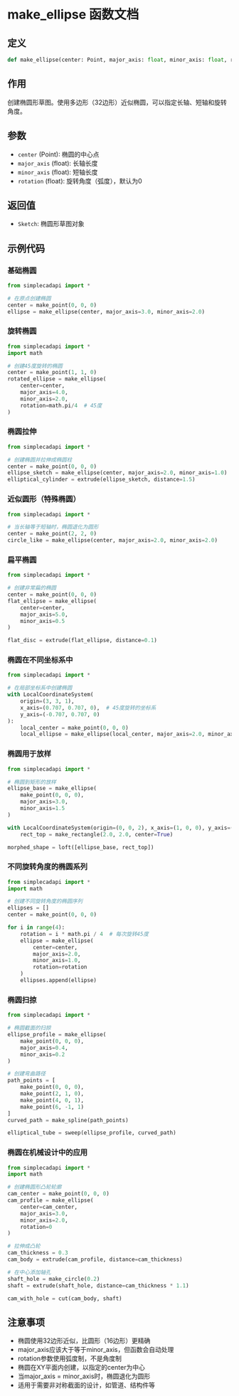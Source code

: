 # make_ellipse 函数文档

## 定义
```python
def make_ellipse(center: Point, major_axis: float, minor_axis: float, rotation: float = 0) -> Sketch
```

## 作用
创建椭圆形草图。使用多边形（32边形）近似椭圆，可以指定长轴、短轴和旋转角度。

## 参数
- `center` (Point): 椭圆的中心点
- `major_axis` (float): 长轴长度
- `minor_axis` (float): 短轴长度
- `rotation` (float): 旋转角度（弧度），默认为0

## 返回值
- `Sketch`: 椭圆形草图对象

## 示例代码

### 基础椭圆
```python
from simplecadapi import *

# 在原点创建椭圆
center = make_point(0, 0, 0)
ellipse = make_ellipse(center, major_axis=3.0, minor_axis=2.0)
```

### 旋转椭圆
```python
from simplecadapi import *
import math

# 创建45度旋转的椭圆
center = make_point(1, 1, 0)
rotated_ellipse = make_ellipse(
    center=center,
    major_axis=4.0,
    minor_axis=2.0,
    rotation=math.pi/4  # 45度
)
```

### 椭圆拉伸
```python
from simplecadapi import *

# 创建椭圆并拉伸成椭圆柱
center = make_point(0, 0, 0)
ellipse_sketch = make_ellipse(center, major_axis=2.0, minor_axis=1.0)
elliptical_cylinder = extrude(ellipse_sketch, distance=1.5)
```

### 近似圆形（特殊椭圆）
```python
from simplecadapi import *

# 当长轴等于短轴时，椭圆退化为圆形
center = make_point(2, 2, 0)
circle_like = make_ellipse(center, major_axis=2.0, minor_axis=2.0)
```

### 扁平椭圆
```python
from simplecadapi import *

# 创建非常扁的椭圆
center = make_point(0, 0, 0)
flat_ellipse = make_ellipse(
    center=center,
    major_axis=5.0,
    minor_axis=0.5
)

flat_disc = extrude(flat_ellipse, distance=0.1)
```

### 椭圆在不同坐标系中
```python
from simplecadapi import *

# 在局部坐标系中创建椭圆
with LocalCoordinateSystem(
    origin=(3, 3, 1),
    x_axis=(0.707, 0.707, 0),  # 45度旋转的坐标系
    y_axis=(-0.707, 0.707, 0)
):
    local_center = make_point(0, 0, 0)
    local_ellipse = make_ellipse(local_center, major_axis=2.0, minor_axis=1.2)
```

### 椭圆用于放样
```python
from simplecadapi import *

# 椭圆到矩形的放样
ellipse_base = make_ellipse(
    make_point(0, 0, 0),
    major_axis=3.0,
    minor_axis=1.5
)

with LocalCoordinateSystem(origin=(0, 0, 2), x_axis=(1, 0, 0), y_axis=(0, 1, 0)):
    rect_top = make_rectangle(2.0, 2.0, center=True)

morphed_shape = loft([ellipse_base, rect_top])
```

### 不同旋转角度的椭圆系列
```python
from simplecadapi import *
import math

# 创建不同旋转角度的椭圆序列
ellipses = []
center = make_point(0, 0, 0)

for i in range(4):
    rotation = i * math.pi / 4  # 每次旋转45度
    ellipse = make_ellipse(
        center=center,
        major_axis=2.0,
        minor_axis=1.0,
        rotation=rotation
    )
    ellipses.append(ellipse)
```

### 椭圆扫掠
```python
from simplecadapi import *

# 椭圆截面的扫掠
ellipse_profile = make_ellipse(
    make_point(0, 0, 0),
    major_axis=0.4,
    minor_axis=0.2
)

# 创建弯曲路径
path_points = [
    make_point(0, 0, 0),
    make_point(2, 1, 0),
    make_point(4, 0, 1),
    make_point(6, -1, 1)
]
curved_path = make_spline(path_points)

elliptical_tube = sweep(ellipse_profile, curved_path)
```

### 椭圆在机械设计中的应用
```python
from simplecadapi import *
import math

# 创建椭圆形凸轮轮廓
cam_center = make_point(0, 0, 0)
cam_profile = make_ellipse(
    center=cam_center,
    major_axis=3.0,
    minor_axis=2.0,
    rotation=0
)

# 拉伸成凸轮
cam_thickness = 0.3
cam_body = extrude(cam_profile, distance=cam_thickness)

# 在中心添加轴孔
shaft_hole = make_circle(0.2)
shaft = extrude(shaft_hole, distance=cam_thickness * 1.1)

cam_with_hole = cut(cam_body, shaft)
```

## 注意事项
- 椭圆使用32边形近似，比圆形（16边形）更精确
- major_axis应该大于等于minor_axis，但函数会自动处理
- rotation参数使用弧度制，不是角度制
- 椭圆在XY平面内创建，以指定的center为中心
- 当major_axis = minor_axis时，椭圆退化为圆形
- 适用于需要非对称截面的设计，如管道、结构件等
